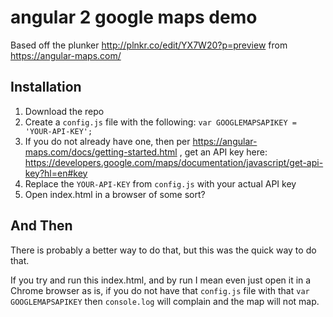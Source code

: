 # angular 2 google maps demo

Based off the plunker http://plnkr.co/edit/YX7W20?p=preview from https://angular-maps.com/

## Installation

1. Download the repo
2. Create a `config.js` file with the following: `var GOOGLEMAPSAPIKEY = 'YOUR-API-KEY';`
3. If you do not already have one, then per https://angular-maps.com/docs/getting-started.html , get an API key here: https://developers.google.com/maps/documentation/javascript/get-api-key?hl=en#key
4. Replace the `YOUR-API-KEY` from `config.js` with your actual API key
5. Open index.html in a browser of some sort?

## And Then

There is probably a better way to do that, but this was the quick way to do that.

If you try and run this index.html, and by run I mean even just open it in a Chrome browser as is, if you do not have that `config.js` file with that `var GOOGLEMAPSAPIKEY` then `console.log` will complain and the map will not map.
